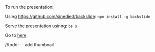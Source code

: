 To run the presentation:
 
Using https://github.com/sinedied/backslide:
`npm install -g backslide`

Serve the presentation usinng:
`bs s`

Go to [here](http://localhost:8000)


//todo:
-- add thumbnail

<meta property="og:title" content="Creating Beautiful Presentations with Story" />
		<meta property="og:type" content="article" />
		<meta property="og:image" content="https://story.xaprb.com/slides/adirondack/thumbnail.jpg" />
		<meta property="og:description" content="Story&rsquo;s Remark frameworks help you create sophisticated slides with simple, clean Markdown. There are predefined layouts for most presentation needs, beautiful typography and colors, precise image control, and a simple modular way to create custom layouts." />
		<meta property="og:url" content="https://story.xaprb.com/slides/adirondack/" />
		<meta property="og:site_name" content="Creating Beautiful Presentations with Story" />
		<meta name="twitter:card" content="summary_large_image" />
		<meta name="twitter:site" content="@xaprb" />




